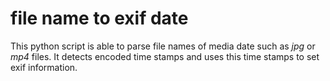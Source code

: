 # file name to exif date
This python script is able to parse file names of media date such as _jpg_ or _mp4_ files.
It detects encoded time stamps and uses this time stamps to set exif information.
